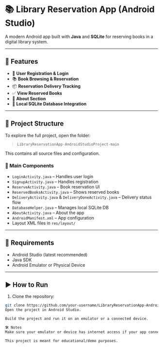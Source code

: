 # 📚 Library Reservation App (Android Studio)

A modern Android app built with **Java** and **SQLite** for reserving books in a digital library system.

---

## 🚀 Features

- 📘 **User Registration & Login**
- 📚 **Book Browsing & Reservation**
- 📦 **Reservation Delivery Tracking**
- ✅ **View Reserved Books**
- 🧾 **About Section**
- 🔐 **Local SQLite Database Integration**

---

## 📁 Project Structure

To explore the full project, open the folder:

> `LibraryReservationApp-AndroidStudioProject-main`

This contains all source files and configuration.

### 🔨 Main Components

- `LoginActivity.java` – Handles user login  
- `SignupActivity.java` – Handles registration  
- `ReserveActivity.java` – Book reservation UI  
- `ReservedBooksActivity.java` – Shows reserved books  
- `DeliveryActivity.java` & `DeliveryDoneActivity.java` – Delivery status flow  
- `DatabaseHelper.java` – Manages local SQLite DB  
- `AboutActivity.java` – About the app  
- `AndroidManifest.xml` – App configuration  
- Layout XML files in `res/layout/`

---

## 🧰 Requirements

- Android Studio (latest recommended)
- Java SDK
- Android Emulator or Physical Device

---

## ▶️ How to Run

1. Clone the repository:
```bash
git clone https://github.com/your-username/LibraryReservationApp-AndroidStudioProject-main.git
Open the project in Android Studio.

Build the project and run it on an emulator or a connected device.

🛠️ Notes
Make sure your emulator or device has internet access if your app connects to an external database or API.

This project is meant for educational/demo purposes.
